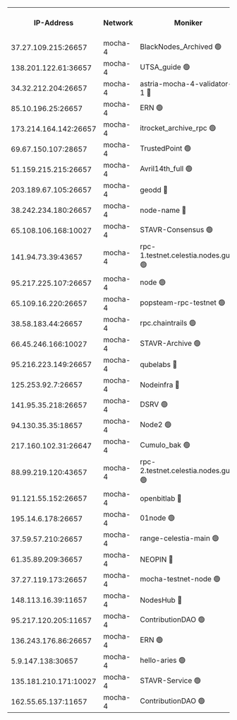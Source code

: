 


<table><tr><th>IP-Address</th><th>Network</th><th>Moniker</th><th>Latest Block Height</th><th>Earliest Block Height</th><th>Catching Up</th><th>Tx Index</th><th>Voting Power</th><th>Scan Time</th></tr><tr><td>37.27.109.215:26657</td><td>mocha-4</td><td>BlackNodes_Archived 🟢</td><td>2764198</td><td>1</td><td>False</td><td>off</td><td>0</td><td>2024-09-23T02:24:02.457548588UTC</td></tr><tr><td>138.201.122.61:36657</td><td>mocha-4</td><td>UTSA_guide 🟢</td><td>2764198</td><td>1</td><td>False</td><td>on</td><td>0</td><td>2024-09-23T02:24:06.819195848UTC</td></tr><tr><td>34.32.212.204:26657</td><td>mocha-4</td><td>astria-mocha-4-validator-1 🔴</td><td>2764198</td><td>1</td><td>False</td><td>on</td><td>10509044</td><td>2024-09-23T02:24:07.149893898UTC</td></tr><tr><td>85.10.196.25:26657</td><td>mocha-4</td><td>ERN 🟢</td><td>2764198</td><td>1</td><td>False</td><td>off</td><td>0</td><td>2024-09-23T02:24:11.664801705UTC</td></tr><tr><td>173.214.164.142:26657</td><td>mocha-4</td><td>itrocket_archive_rpc 🟢</td><td>2764202</td><td>1</td><td>False</td><td>on</td><td>0</td><td>2024-09-23T02:24:50.385195690UTC</td></tr><tr><td>69.67.150.107:28657</td><td>mocha-4</td><td>TrustedPoint 🟢</td><td>2764203</td><td>1</td><td>False</td><td>on</td><td>0</td><td>2024-09-23T02:25:03.891545915UTC</td></tr><tr><td>51.159.215.215:26657</td><td>mocha-4</td><td>Avril14th_full 🟢</td><td>2764204</td><td>1</td><td>False</td><td>on</td><td>0</td><td>2024-09-23T02:25:26.092707830UTC</td></tr><tr><td>203.189.67.105:26657</td><td>mocha-4</td><td>geodd 🔴</td><td>2764205</td><td>1</td><td>False</td><td>on</td><td>100080</td><td>2024-09-23T02:25:29.035092904UTC</td></tr><tr><td>38.242.234.180:26657</td><td>mocha-4</td><td>node-name 🔴</td><td>2764205</td><td>1</td><td>False</td><td>off</td><td>4051757</td><td>2024-09-23T02:25:37.945683684UTC</td></tr><tr><td>65.108.106.168:10027</td><td>mocha-4</td><td>STAVR-Consensus 🟢</td><td>2764207</td><td>1</td><td>False</td><td>on</td><td>0</td><td>2024-09-23T02:25:58.000857882UTC</td></tr><tr><td>141.94.73.39:43657</td><td>mocha-4</td><td>rpc-1.testnet.celestia.nodes.guru 🟢</td><td>2764208</td><td>1</td><td>False</td><td>off</td><td>0</td><td>2024-09-23T02:26:03.124764826UTC</td></tr><tr><td>95.217.225.107:26657</td><td>mocha-4</td><td>node 🟢</td><td>2764209</td><td>1</td><td>False</td><td>on</td><td>0</td><td>2024-09-23T02:26:19.027986883UTC</td></tr><tr><td>65.109.16.220:26657</td><td>mocha-4</td><td>popsteam-rpc-testnet 🟢</td><td>2764209</td><td>1</td><td>False</td><td>on</td><td>0</td><td>2024-09-23T02:26:32.313674130UTC</td></tr><tr><td>38.58.183.44:26657</td><td>mocha-4</td><td>rpc.chaintrails 🟢</td><td>2764210</td><td>1</td><td>False</td><td>on</td><td>0</td><td>2024-09-23T02:26:43.087221594UTC</td></tr><tr><td>66.45.246.166:10027</td><td>mocha-4</td><td>STAVR-Archive 🟢</td><td>2764187</td><td>1</td><td>False</td><td>on</td><td>0</td><td>2024-09-23T02:27:00.957715282UTC</td></tr><tr><td>95.216.223.149:26657</td><td>mocha-4</td><td>qubelabs 🔴</td><td>2764211</td><td>1917526</td><td>False</td><td>on</td><td>64651386</td><td>2024-09-23T02:26:53.807052478UTC</td></tr><tr><td>125.253.92.7:26657</td><td>mocha-4</td><td>Nodeinfra 🔴</td><td>2764199</td><td>2070001</td><td>False</td><td>on</td><td>500001</td><td>2024-09-23T02:24:23.140162820UTC</td></tr><tr><td>141.95.35.218:26657</td><td>mocha-4</td><td>DSRV 🟢</td><td>2764208</td><td>2070001</td><td>False</td><td>off</td><td>0</td><td>2024-09-23T02:26:07.527454815UTC</td></tr><tr><td>94.130.35.35:18657</td><td>mocha-4</td><td>Node2 🟢</td><td>2585030</td><td>2256001</td><td>False</td><td>on</td><td>0</td><td>2024-09-23T02:27:03.546532349UTC</td></tr><tr><td>217.160.102.31:26647</td><td>mocha-4</td><td>Cumulo_bak 🟢</td><td>2764207</td><td>2300001</td><td>False</td><td>on</td><td>0</td><td>2024-09-23T02:25:51.049979034UTC</td></tr><tr><td>88.99.219.120:43657</td><td>mocha-4</td><td>rpc-2.testnet.celestia.nodes.guru 🟢</td><td>2764206</td><td>2368594</td><td>False</td><td>on</td><td>0</td><td>2024-09-23T02:25:50.508372958UTC</td></tr><tr><td>91.121.55.152:26657</td><td>mocha-4</td><td>openbitlab 🔴</td><td>2764199</td><td>2533260</td><td>False</td><td>off</td><td>501058</td><td>2024-09-23T02:24:14.045893195UTC</td></tr><tr><td>195.14.6.178:26657</td><td>mocha-4</td><td>01node 🟢</td><td>2764204</td><td>2584501</td><td>False</td><td>on</td><td>0</td><td>2024-09-23T02:25:21.593306627UTC</td></tr><tr><td>37.59.57.210:26657</td><td>mocha-4</td><td>range-celestia-main 🟢</td><td>2764211</td><td>2589477</td><td>False</td><td>off</td><td>0</td><td>2024-09-23T02:26:58.276136905UTC</td></tr><tr><td>61.35.89.209:36657</td><td>mocha-4</td><td>NEOPIN 🔴</td><td>2764210</td><td>2592001</td><td>False</td><td>off</td><td>100001</td><td>2024-09-23T02:26:40.247263677UTC</td></tr><tr><td>37.27.119.173:26657</td><td>mocha-4</td><td>mocha-testnet-node 🟢</td><td>2764207</td><td>2631379</td><td>False</td><td>on</td><td>0</td><td>2024-09-23T02:25:57.618720569UTC</td></tr><tr><td>148.113.16.39:11657</td><td>mocha-4</td><td>NodesHub 🔴</td><td>2764203</td><td>2695027</td><td>False</td><td>on</td><td>100014</td><td>2024-09-23T02:25:06.840789061UTC</td></tr><tr><td>95.217.120.205:11657</td><td>mocha-4</td><td>ContributionDAO 🟢</td><td>2764209</td><td>2723055</td><td>False</td><td>on</td><td>0</td><td>2024-09-23T02:26:18.629570595UTC</td></tr><tr><td>136.243.176.86:26657</td><td>mocha-4</td><td>ERN 🟢</td><td>2764208</td><td>2740501</td><td>False</td><td>off</td><td>0</td><td>2024-09-23T02:26:09.929747391UTC</td></tr><tr><td>5.9.147.138:30657</td><td>mocha-4</td><td>hello-aries 🟢</td><td>2764202</td><td>2762501</td><td>False</td><td>off</td><td>0</td><td>2024-09-23T02:24:56.893405626UTC</td></tr><tr><td>135.181.210.171:10027</td><td>mocha-4</td><td>STAVR-Service 🟢</td><td>2764207</td><td>2763001</td><td>False</td><td>on</td><td>0</td><td>2024-09-23T02:26:00.732909238UTC</td></tr><tr><td>162.55.65.137:11657</td><td>mocha-4</td><td>ContributionDAO 🟢</td><td>2764205</td><td>2763772</td><td>False</td><td>off</td><td>0</td><td>2024-09-23T02:25:33.465213145UTC</td></tr></table>